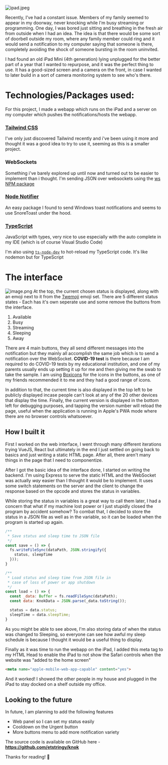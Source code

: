 ![ipad.jpeg](/assets/blog_img/01052021-interactive-doorbell/ipad.jpeg)

Recently, I've had a constant issue. Members of my family seemed to appear in my doorway, never knocking while I'm busy streaming or programming. One day, I was bored just sitting and breathing in the fresh air from outside when I had an idea. The idea is that there would be some sort of doorbell outside my room, where any family member could ring and it would send a notification to my computer saying that someone is there, completely avoiding the shock of someone bursting in the room uninvited.

I had found an old iPad Mini (4th generation) lying unplugged for the better part of a year that I wanted to repurpose, and it was the perfect thing to use. It has a good-sized screen and a camera on the front, in case I wanted to later build in a sort of camera monitoring system to see who's there.

# Technologies/Packages used:

For this project, I made a webapp which runs on the iPad and a server on my computer which pushes the notifications/hosts the webapp.

### [**Tailwind CSS**](https://tailwindcss.com) 
I've only just discovered Tailwind recently and i've been using it more and thought it was a good idea to try to use it, seeming as this is a smaller project.

### **WebSockets**
Something i've barely explored up until now and turned out to be easier to implement than i thought. I'm sending JSON over websockets using the [ws NPM package](http://npmjs.com/package/ws) 

### [**Node Notifier**](https://www.npmjs.com/package/node-notifier)
An easy package I found to send Windows toast notifications and seems to use SnoreToast under the hood.

### [**TypeScript**](https://www.typescriptlang.org)
JavaScript with types, very nice to use especially with the auto complete in my IDE (which is of course Visual Studio Code)

I'm also using [`ts-node-dev`](https://www.npmjs.com/package/ts-node-dev) to hot-reload my TypeScript code. It's like nodemon but for TypeScript

# The interface
![image.png](https://cdn.hashnode.com/res/hashnode/image/upload/v1619900612029/XtOtekpQW.png)
At the top, the current chosen status is displayed, along with an emoji next to it from the [Twemoji](https://twemoji.twitter.com) emoji set. 
There are 5 different status states - Each has it's own seperate use and some remove the buttons from the interface.
1. Available
2. Busy
3. Streaming
4. Sleeping
5. Away

There are 4 main buttons, they all send different messages into the notification but they mainly all accomplish the same job which is to send a notification over the WebSocket. **COVID-19 test** is there because I am required to do COVID-19 tests by my educational institution, and one of my parents usually ends up setting it up for me and then giving me the swab to take the sample. I am using [Boxicons](https://boxicons.com) for the icons in the buttons, as one of my friends recommended it to me and they had a good range of icons.

In addition to that, the current time is also displayed in the top left to be publicly displayed incase people can't look at any of the 20 other devices that display the time. Finally, the current version is displayed in the bottom left for debugging purposes, and tapping the version number will reload the page, useful when the application is running in Apple's PWA mode where there are no browser controls whatsoever.

## How I built it

First I worked on the web interface, I went through many different iterations trying VueJS, React but ultimately in the end I just settled on going back to basics and just writing a static HTML page. After all, there aren't many things in the page that I need to componentize.

After I got the basic idea of the interface done, I started on writing the backend. I'm using Express to serve the static HTML and the WebSocket was actually *way* easier than I thought it would be to implement. It uses some switch statements on the server and the client to change the response based on the opcode and stores the status in variables.

While storing the status in variables is a great way to call them later, I had a concern that what if my machine lost power or I just stupidly closed the program by accident somehow? To combat that, I decided to store the status in a JSON file as well as in the variable, so it can be loaded when the program is started up again.

```js
/**
 * Save status and sleep time to JSON file
 */
const save = () => {
  fs.writeFileSync(dataPath, JSON.stringify({
    status, sleepTime
  }));
}

/**
 * Load status and sleep time from JSON file in
 * case of loss of power or app shutdown
 */
const load = () => {
  const _data: Buffer = fs.readFileSync(dataPath);
  const data: KnokData = JSON.parse(_data.toString());

  status = data.status;
  sleepTime = data.sleepTime;
}
```

As you might be able to see above, I'm also storing data of when the status was changed to Sleeping, so everyone can see how awful my sleep schedule is because I thought it would be a useful thing to display.

Finally as it was time to run the webapp on the iPad, I added this meta tag to my HTML Head to enable the iPad to not show the Safari controls when the website was "added to the home screen" 
```html
<meta name="apple-mobile-web-app-capable" content="yes">
``` 

And it worked! I showed the other people in my house and plugged in the iPad to stay docked on a shelf outside my office.

## Looking to the future

In future, I am planning to add the following features

- Web panel so I can set my status easily
- Cooldown on the Urgent button
- More buttons menu to add more notification variety

The source code is available on GitHub here - **https://github.com/etstringy/knok**

Thanks for reading! 🚀
